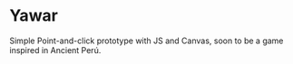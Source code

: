 Yawar
=====

Simple Point-and-click prototype with JS and Canvas, soon to be a game inspired in Ancient Perú. 
